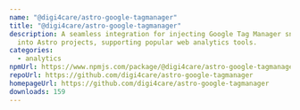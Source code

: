 ```yaml
---
name: "@digi4care/astro-google-tagmanager"
title: "@digi4care/astro-google-tagmanager"
description: A seamless integration for injecting Google Tag Manager snippets
  into Astro projects, supporting popular web analytics tools.
categories:
  - analytics
npmUrl: https://www.npmjs.com/package/@digi4care/astro-google-tagmanager
repoUrl: https://github.com/digi4care/astro-google-tagmanager
homepageUrl: https://github.com/digi4care/astro-google-tagmanager
downloads: 159
---
```

